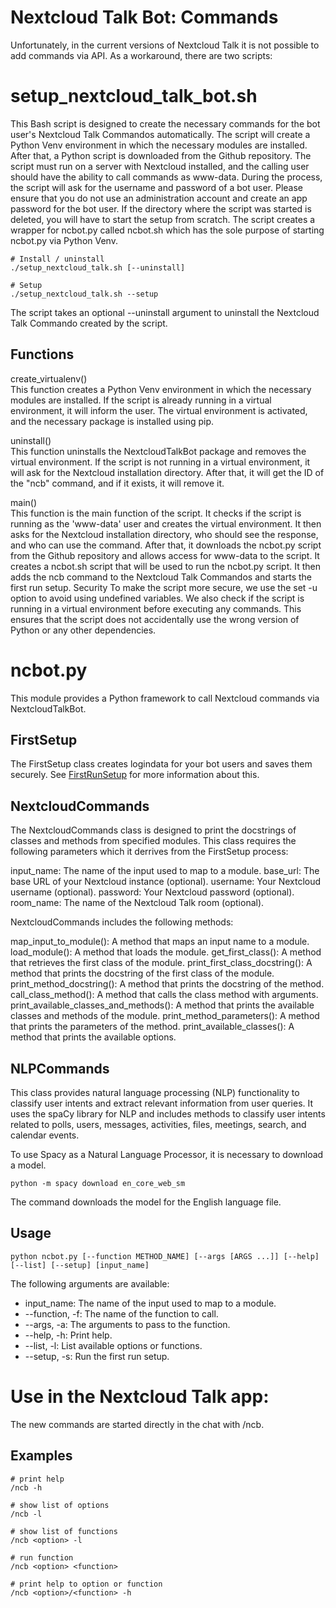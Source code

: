 # Nextcloud Talk Bot: Commands
Unfortunately, in the current versions of Nextcloud Talk it is not possible to add commands via API. 
As a workaround, there are two scripts:

# setup_nextcloud_talk_bot.sh

This Bash script is designed to create the necessary commands for the bot user's Nextcloud Talk Commandos automatically. The script will create a Python Venv environment in which the necessary modules are installed. 
After that, a Python script is downloaded from the Github repository. The script must run on a server with Nextcloud installed, and the calling user should have the ability to call commands as www-data. 
During the process, the script will ask for the username and password of a bot user. Please ensure that you do not use an administration account and create an app password for the bot user. 
If the directory where the script was started is deleted, you will have to start the setup from scratch.
The script creates a wrapper for ncbot.py called ncbot.sh which has the sole purpose of starting ncbot.py via Python Venv. 

```
# Install / uninstall
./setup_nextcloud_talk.sh [--uninstall]

# Setup
./setup_nextcloud_talk.sh --setup
```

The script takes an optional --uninstall argument to uninstall the Nextcloud Talk Commando created by the script.

## Functions
create_virtualenv()  
This function creates a Python Venv environment in which the necessary modules are installed. If the script is already running in a virtual environment, it will inform the user. The virtual environment is activated, and the necessary package is installed using pip.

uninstall()  
This function uninstalls the NextcloudTalkBot package and removes the virtual environment. If the script is not running in a virtual environment, it will ask for the Nextcloud installation directory. After that, it will get the ID of the "ncb" command, and if it exists, it will remove it.

main()  
This function is the main function of the script. It checks if the script is running as the 'www-data' user and creates the virtual environment. It then asks for the Nextcloud installation directory, who should see the response, and who can use the command. After that, it downloads the ncbot.py script from the Github repository and allows access for www-data to the script. 
It creates a ncbot.sh script that will be used to run the ncbot.py script. It then adds the ncb command to the Nextcloud Talk Commandos and starts the first run setup.
Security
To make the script more secure, we use the set -u option to avoid using undefined variables. We also check if the script is running in a virtual environment before executing any commands. This ensures that the script does not accidentally use the wrong version of Python or any other dependencies.


# ncbot.py
This module provides a Python framework to call Nextcloud commands via NextcloudTalkBot. 

## FirstSetup

The FirstSetup class creates logindata for your bot users and saves them securely. See [FirstRunSetup](FirstRunSetup) for more information about this.

## NextcloudCommands

The NextcloudCommands class is designed to print the docstrings of classes and methods from specified modules. This class requires the following parameters which it derrives from the FirstSetup process:

input_name: The name of the input used to map to a module.
base_url: The base URL of your Nextcloud instance (optional).
username: Your Nextcloud username (optional).
password: Your Nextcloud password (optional).
room_name: The name of the Nextcloud Talk room (optional).

NextcloudCommands includes the following methods:

map_input_to_module(): A method that maps an input name to a module.
load_module(): A method that loads the module.
get_first_class(): A method that retrieves the first class of the module.
print_first_class_docstring(): A method that prints the docstring of the first class of the module.
print_method_docstring(): A method that prints the docstring of the method.
call_class_method(): A method that calls the class method with arguments.
print_available_classes_and_methods(): A method that prints the available classes and methods of the module.
print_method_parameters(): A method that prints the parameters of the method.
print_available_classes(): A method that prints the available options.

## NLPCommands

This class provides natural language processing (NLP) functionality to classify user intents and extract relevant information from user queries. 
It uses the spaCy library for NLP and includes methods to classify user intents related to polls, users, messages, activities, files, meetings, search, and calendar events.

To use Spacy as a Natural Language Processor, it is necessary to download a model.

```
python -m spacy download en_core_web_sm
```
The command downloads the model for the English language file. 

## Usage

```SHELL
python ncbot.py [--function METHOD_NAME] [--args [ARGS ...]] [--help] [--list] [--setup] [input_name]
```

The following arguments are available:

- input_name: The name of the input used to map to a module.
- --function, -f: The name of the function to call.
- --args, -a: The arguments to pass to the function.
- --help, -h: Print help.
- --list, -l: List available options or functions.
- --setup, -s: Run the first run setup.



# Use in the Nextcloud Talk app:

The new commands are started directly in the chat with /ncb.

## Examples

```
# print help
/ncb -h 

# show list of options
/ncb -l

# show list of functions
/ncb <option> -l

# run function
/ncb <option> <function>

# print help to option or function
/ncb <option>/<function> -h
```
